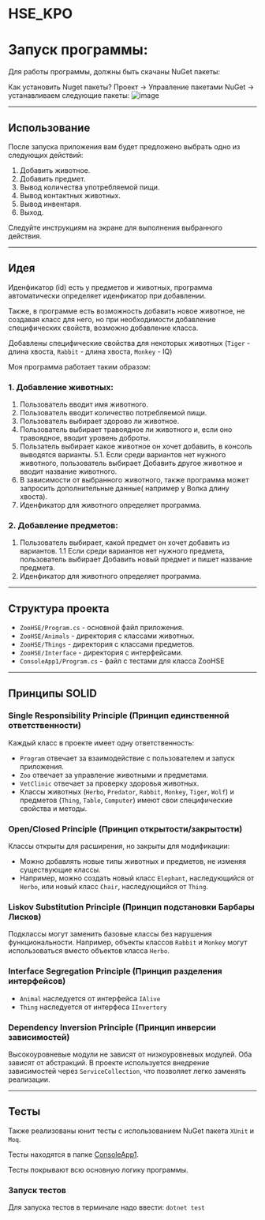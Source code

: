 # HSE_KPO

# Запуск программы:
Для работы программы, должны быть скачаны NuGet пакеты:


Как установить Nuget пакеты?
Проект -> Управление пакетами NuGet -> устанавливаем следующие пакеты:
![image](https://github.com/user-attachments/assets/bfa91182-0dcc-4fc6-99e0-2dab346477f2)

---
## Использование

После запуска приложения вам будет предложено выбрать одно из следующих действий:

1. Добавить животное.
2. Добавить предмет.
3. Вывод количества употребляемой пищи.
4. Вывод контактных животных.
5. Вывод инвентаря.
6. Выход.

Следуйте инструкциям на экране для выполнения выбранного действия.

---
## Идея
Иденфикатор (id) есть у предметов и животных, программа автоматически определяет иденфикатор при добавлении.

Также, в программе есть возможность добавить новое животное, не создавая класс для него, но при необходимости добавление специфических свойств, возможно добавление класса.

Добавлены специфические свойства для некоторых животных (`Tiger` - длина хвоста, `Rabbit` - длина хвоста, `Monkey` - IQ)


Моя программа работает таким образом:

### 1. Добавление животных:
1. Пользователь вводит имя животного.
2. Пользователь вводит количество потребляемой пищи.
3. Пользователь выбирает здорово ли животное.
4. Пользователь выбирает травоядное ли животного и, если оно травоядное, вводит уровень доброты.
5. Пользатель выбирает какое животное он хочет добавить, в консоль выводятся варианты.
  5.1. Если среди вариантов нет нужного животного, пользователь выбирает Добавить другое животное и вводит название животного.
6. В зависимости от выбранного животного, также программа может запросить дополнительные данные( например у Волка длину хвоста).
7. Иденфикатор для животного определяет программа.

### 2. Добавление предметов:
1. Пользователь выбирает, какой предмет он хочет добавить из вариантов.
   1.1 Если среди вариантов нет нужного предмета, пользователь выбирает Добавить новый предмет и пишет название предмета.
2. Иденфикатор для животного определяет программа.
    
---
## Структура проекта

- `ZooHSE/Program.cs` - основной файл приложения.
- `ZooHSE/Animals` - директория с классами животных.
- `ZooHSE/Things` - директория с классами предметов.
- `ZooHSE/Interface` - директория с интерфейсами.
- `ConsoleApp1/Program.cs` - файл с тестами для класса ZooHSE

---
## Принципы SOLID

### Single Responsibility Principle (Принцип единственной ответственности)
Каждый класс в проекте имеет одну ответственность:
-	`Program` отвечает за взаимодействие с пользователем и запуск приложения.
-	`Zoo` отвечает за управление животными и предметами.
-	`VetClinic` отвечает за проверку здоровья животных.
-	Классы животных (`Herbo`, `Predator`, `Rabbit`, `Monkey`, `Tiger`, `Wolf`) и предметов (`Thing`, `Table`, `Computer`) имеют свои специфические свойства и методы.

### Open/Closed Principle (Принцип открытости/закрытости)
Классы открыты для расширения, но закрыты для модификации:
-	Можно добавлять новые типы животных и предметов, не изменяя существующие классы.
- Например, можно создать новый класс `Elephant`, наследующийся от `Herbo`, или новый класс `Chair`, наследующийся от `Thing`.

### Liskov Substitution Principle (Принцип подстановки Барбары Лисков)
Подклассы могут заменить базовые классы без нарушения функциональности. Например, объекты классов `Rabbit` и `Monkey` могут использоваться вместо объектов класса `Herbo`.

### Interface Segregation Principle (Принцип разделения интерфейсов)
- `Animal` наследуется от интерфейса `IAlive`
- `Thing` наследуется от интерфеса `IInvertory`

### Dependency Inversion Principle (Принцип инверсии зависимостей)
Высокоуровневые модули не зависят от низкоуровневых модулей. Оба зависят от абстракций. В проекте используется внедрение зависимостей через `ServiceCollection`, что позволяет легко заменять реализации.

---

## Тесты
Также реализованы юнит тесты с использованием NuGet пакета `XUnit` и `Moq`.

Тесты находятся в папке [ConsoleApp1](https://github.com/blackbarashka/HSE_KPO/tree/main/ZooHSE/ConsoleApp1).

Тесты покрывают всю основную логику программы.
### Запуск тестов
Для запуска тестов в терминале надо ввести:
`dotnet test`
